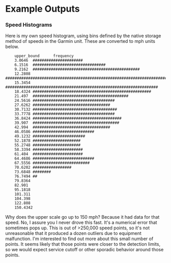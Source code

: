 # Example Outputs

### Speed Histograms

Here is my own speed histogram, using bins defined by the native storage
method of speeds in the Garmin unit. These are converted to mph units below.

		upper_bound      frequency
		3.0646  ######################
		6.1516  ################################
		9.2162  ###############################################
		12.2808 ###########################################################################
		15.3454 ###################################################################
		18.4324 ####################################################
		21.497  ##########################################
		24.5616 ####################################
		27.6262 ##################################
		30.7132 #####################################
		33.7778 ####################################
		36.8424 #######################################
		39.907  ######################################
		42.994  ##################################
		46.0586 ###########################
		49.1232 #######################
		52.1878 #####################
		55.2748 #####################
		58.3394 ######################
		61.404  ######################
		64.4686 ###########################
		67.5556 #########################
		70.6202 #################
		73.6848 ########
		76.7494 ##
		79.8364
		82.901
		95.1818
		101.311
		104.398
		122.808
		150.4342

Why does the upper scale go up to 150 mph? Because it had data for that speed.
No, I assure you I never drove this fast. It's a numerical error that sometimes
pops up. This is out of >250,000 speed points, so it's not unreasonable that
it produced a dozen outliers due to equipment malfunction. I'm interested
to find out more about this small number of points. It seems likely that
those points were closer to the detection limits, so we would expect service
cutoff or other sporadic behavior around those points.